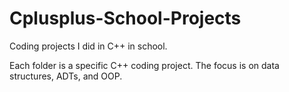 # Cplusplus-School-Projects
Coding projects I did in C++ in school. 

Each folder is a specific C++ coding project.
The focus is on data structures, ADTs, and OOP.
